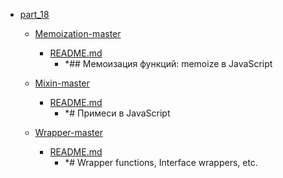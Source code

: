 - <a href = "E:\Node_projects\Node_Way\Education\Timur_Video_JS\part_18\cat.part_18\dir.part_18.md">part_18</a>
    - <a href = "E:\Node_projects\Node_Way\Education\Timur_Video_JS\part_18\Memoization-master\cat.Memoization-master\dir.Memoization-master.md">Memoization-master</a>
        - <a href = "E:\Node_projects\Node_Way\Education\Timur_Video_JS\part_18\Memoization-master\README.md">README.md</a>
            - *## Мемоизация функций: memoize в JavaScript
    
    - <a href = "E:\Node_projects\Node_Way\Education\Timur_Video_JS\part_18\Mixin-master\cat.Mixin-master\dir.Mixin-master.md">Mixin-master</a>
        - <a href = "E:\Node_projects\Node_Way\Education\Timur_Video_JS\part_18\Mixin-master\README.md">README.md</a>
            - *# Примеси в JavaScript
    
    - <a href = "E:\Node_projects\Node_Way\Education\Timur_Video_JS\part_18\Wrapper-master\cat.Wrapper-master\dir.Wrapper-master.md">Wrapper-master</a>
        - <a href = "E:\Node_projects\Node_Way\Education\Timur_Video_JS\part_18\Wrapper-master\README.md">README.md</a>
            - *# Wrapper functions, Interface wrappers, etc.
    
